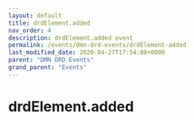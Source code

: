 ```yaml
---
layout: default
title: drdElement.added 
nav_order: 4
description: drdElement.added event
permalink: /events/dmn-drd-events/drdElement-added
last_modified_date: 2020-04-27T17:54:08+0000
parent: "DMN DRD Events"
grand_parent: "Events"
---
```


# drdElement.added
